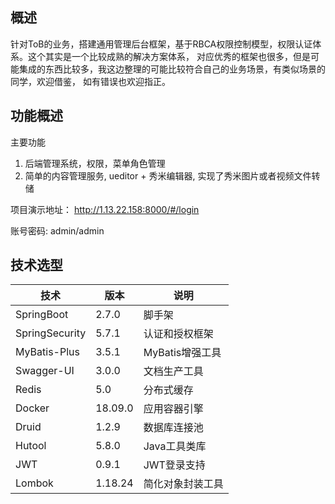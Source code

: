 ## 概述
针对ToB的业务，搭建通用管理后台框架，基于RBCA权限控制模型，权限认证体系。这个其实是一个比较成熟的解决方案体系，
对应优秀的框架也很多，但是可能集成的东西比较多，我这边整理的可能比较符合自己的业务场景，有类似场景的同学，欢迎借鉴， 如有错误也欢迎指正。

## 功能概述
主要功能
1. 后端管理系统，权限，菜单角色管理
2. 简单的内容管理服务, ueditor + 秀米编辑器, 实现了秀米图片或者视频文件转储

项目演示地址：
http://1.13.22.158:8000/#/login

账号密码: admin/admin

## 技术选型
| 技术                   | 版本    | 说明              |
| ---------------------- | ------- |-----------------|
| SpringBoot             | 2.7.0   | 脚手架            |
| SpringSecurity         | 5.7.1   | 认证和授权框架         |
| MyBatis-Plus           | 3.5.1   | MyBatis增强工具     |
| Swagger-UI             | 3.0.0   | 文档生产工具          |
| Redis                  | 5.0     | 分布式缓存           |
| Docker                 | 18.09.0 | 应用容器引擎          |
| Druid                  | 1.2.9   | 数据库连接池          |
| Hutool                 | 5.8.0   | Java工具类库        |
| JWT                    | 0.9.1   | JWT登录支持         |
| Lombok                 | 1.18.24 | 简化对象封装工具        |

